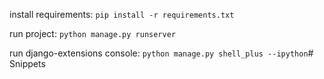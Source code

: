 install requirements: 
`pip install -r requirements.txt`

run project:
`python manage.py runserver`

run django-extensions console: 
`python manage.py shell_plus --ipython`#   S n i p p e t s  
 